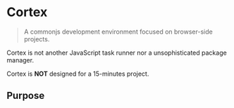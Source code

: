 # Cortex

> A commonjs development environment focused on browser-side projects.

Cortex is not another JavaScript task runner nor a unsophisticated package manager.

Cortex is **NOT** designed for a 15-minutes project.

## Purpose

